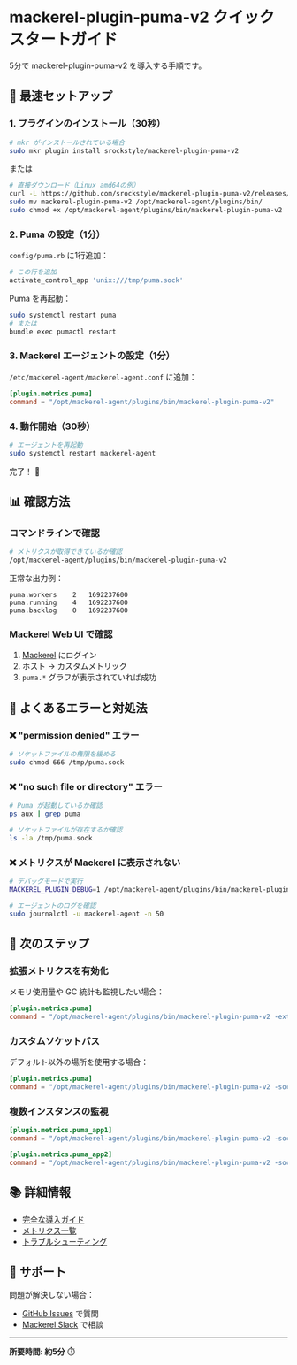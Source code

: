 # mackerel-plugin-puma-v2 クイックスタートガイド

5分で mackerel-plugin-puma-v2 を導入する手順です。

## 🚀 最速セットアップ

### 1. プラグインのインストール（30秒）

```bash
# mkr がインストールされている場合
sudo mkr plugin install srockstyle/mackerel-plugin-puma-v2
```

または

```bash
# 直接ダウンロード（Linux amd64の例）
curl -L https://github.com/srockstyle/mackerel-plugin-puma-v2/releases/latest/download/mackerel-plugin-puma-v2_linux_amd64.tar.gz | tar xz
sudo mv mackerel-plugin-puma-v2 /opt/mackerel-agent/plugins/bin/
sudo chmod +x /opt/mackerel-agent/plugins/bin/mackerel-plugin-puma-v2
```

### 2. Puma の設定（1分）

`config/puma.rb` に1行追加：

```ruby
# この行を追加
activate_control_app 'unix:///tmp/puma.sock'
```

Puma を再起動：

```bash
sudo systemctl restart puma
# または
bundle exec pumactl restart
```

### 3. Mackerel エージェントの設定（1分）

`/etc/mackerel-agent/mackerel-agent.conf` に追加：

```toml
[plugin.metrics.puma]
command = "/opt/mackerel-agent/plugins/bin/mackerel-plugin-puma-v2"
```

### 4. 動作開始（30秒）

```bash
# エージェントを再起動
sudo systemctl restart mackerel-agent
```

完了！ 🎉

## 📊 確認方法

### コマンドラインで確認

```bash
# メトリクスが取得できているか確認
/opt/mackerel-agent/plugins/bin/mackerel-plugin-puma-v2
```

正常な出力例：
```
puma.workers	2	1692237600
puma.running	4	1692237600
puma.backlog	0	1692237600
```

### Mackerel Web UI で確認

1. [Mackerel](https://mackerel.io) にログイン
2. ホスト → カスタムメトリック
3. `puma.*` グラフが表示されていれば成功

## 🔧 よくあるエラーと対処法

### ❌ "permission denied" エラー

```bash
# ソケットファイルの権限を緩める
sudo chmod 666 /tmp/puma.sock
```

### ❌ "no such file or directory" エラー

```bash
# Puma が起動しているか確認
ps aux | grep puma

# ソケットファイルが存在するか確認
ls -la /tmp/puma.sock
```

### ❌ メトリクスが Mackerel に表示されない

```bash
# デバッグモードで実行
MACKEREL_PLUGIN_DEBUG=1 /opt/mackerel-agent/plugins/bin/mackerel-plugin-puma-v2

# エージェントのログを確認
sudo journalctl -u mackerel-agent -n 50
```

## 🎯 次のステップ

### 拡張メトリクスを有効化

メモリ使用量や GC 統計も監視したい場合：

```toml
[plugin.metrics.puma]
command = "/opt/mackerel-agent/plugins/bin/mackerel-plugin-puma-v2 -extended"
```

### カスタムソケットパス

デフォルト以外の場所を使用する場合：

```toml
[plugin.metrics.puma]
command = "/opt/mackerel-agent/plugins/bin/mackerel-plugin-puma-v2 -socket=/var/run/puma/pumactl.sock"
```

### 複数インスタンスの監視

```toml
[plugin.metrics.puma_app1]
command = "/opt/mackerel-agent/plugins/bin/mackerel-plugin-puma-v2 -socket=/tmp/puma_app1.sock -metric-key-prefix=app1"

[plugin.metrics.puma_app2]
command = "/opt/mackerel-agent/plugins/bin/mackerel-plugin-puma-v2 -socket=/tmp/puma_app2.sock -metric-key-prefix=app2"
```

## 📚 詳細情報

- [完全な導入ガイド](./mackerel-integration-guide.md)
- [メトリクス一覧](./mackerel-integration-guide.md#メトリクス一覧)
- [トラブルシューティング](./mackerel-integration-guide.md#トラブルシューティング)

## 💬 サポート

問題が解決しない場合：

- [GitHub Issues](https://github.com/srockstyle/mackerel-plugin-puma-v2/issues) で質問
- [Mackerel Slack](https://mackerel-users-jp.slack.com/) で相談

---

**所要時間: 約5分** ⏱️